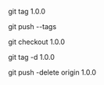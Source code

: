 


git tag 1.0.0

git push --tags

git checkout 1.0.0

git tag -d 1.0.0

git push -delete origin 1.0.0

